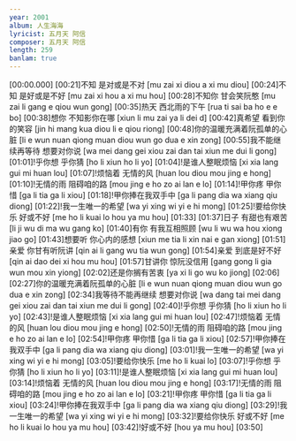 ```yaml
---
year: 2001
album: 人生海海
lyricist: 五月天 阿信
composer: 五月天 阿信
length: 259
banlam: true
---
```

[00:00.000]
[00:21]不知 是对或是不对 [mu zai xi diou a xi mu diou]
[00:24]不知 是好或是不好 [mu zai xi hou a xi mu hou]
[00:28]不知你 甘会笑阮憨 [mu zai li gang e qiou wun gong]
[00:35]热天 西北雨的下午 [rua ti sai ba ho e e bo]
[00:38]想你 不知影你在哪 [xiun li mu zai ya li dei d]
[00:42]真希望 看到你的笑容 [jin hi mang  kua diou li e qiou riong]
[00:48]你的温暖充满着阮孤单的心脏 [li e wun nuan qiong muan diou wun go dua e xin zong]
[00:55]我不能继续再等待 想要对你说 [wa mei dang gei xiou zai dan tai  xiun me dui li gong]
[01:01]!乎你想 乎你猜 [ho li xiun  ho li yo]
[01:04]!是谁人整眠烦恼 [xi xia lang gui mi huan lou]
[01:07]!烦恼着 无情的风 [huan lou diou  mou jing e hong]
[01:10]!无情的雨 阻碍咱的路 [mou jing e ho  zo ai lan e lo]
[01:14]!甲你疼 甲你惜 [ga li tia  ga li xiou]
[01:18]!甲你捧在我双手中 [ga li pang dia wa xiang qiu diong]
[01:22]!我一生唯一的希望 [wa yi xing wi yi e hi mong]
[01:25]!要给你快乐 好或不好 [me ho li kuai lo hou ya mu hou]
[01:33]
[01:37]日子 有甜也有艰苦 [li ji wu di ma wu gang ko]
[01:40]有你 有我互相照顾 [wu li wu wa hou xiong jiao go]
[01:43]想要听 你心内的感想 [xiun me tia  li xin nai e gan xiong]
[01:51]亲爱 你甘有听阮讲 [qin ai  li gang wu tia wun gong]
[01:54]亲爱 到底是好不好 [qin ai  dao dei xi hou mu hou]
[01:57]甘讲你 惊阮没信用 [gang gong li gia wun mou xin yiong]
[02:02]还是你搁有苦衷 [ya xi li go wu ko jiong]
[02:06]
[02:27]你的温暖充满着阮孤单的心脏 [li e wun nuan qiong muan diou wun go dua e xin zong]
[02:34]我等待不能再继续 想要对你说 [wa dang tai mei dang gei xiou zai dan tai  xiun me dui li gong]
[02:40]!乎你想 乎你猜 [ho li xiun  ho li yo]
[02:43]!是谁人整眠烦恼 [xi xia lang gui mi huan lou]
[02:47]!烦恼着 无情的风 [huan lou diou  mou jing e hong]
[02:50]!无情的雨 阻碍咱的路 [mou jing e ho  zo ai lan e lo]
[02:54]!甲你疼 甲你惜 [ga li tia  ga li xiou]
[02:57]!甲你捧在我双手中 [ga li pang dia wa xiang qiu diong]
[03:01]!我一生唯一的希望 [wa yi xing wi yi e hi mong]
[03:05]!要给你快乐 [me ho li kuai lo]
[03:07]!乎你想 乎你猜 [ho li xiun  ho li yo]
[03:11]!是谁人整眠烦恼 [xi xia lang gui mi huan lou]
[03:14]!烦恼着 无情的风 [huan lou diou  mou jing e hong]
[03:17]!无情的雨 阻碍咱的路 [mou jing e ho  zo ai lan e lo]
[03:21]!甲你疼 甲你惜 [ga li tia  ga li xiou]
[03:24]!甲你捧在我双手中 [ga li pang dia wa xiang qiu diong]
[03:29]!我一生唯一的希望 [wa yi xing wi yi e hi mong]
[03:32]!要给你快乐 好或不好 [me ho li kuai lo hou ya mu hou]
[03:42]!好或不好 [hou ya mu hou]
[03:50]